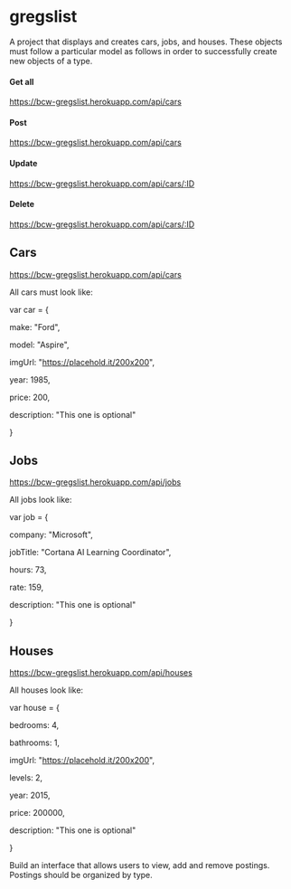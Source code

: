 # gregslist

A project that displays and creates cars, jobs, and houses.
These objects must follow a particular model as follows in order to successfully create new objects of a type.

#### Get all
https://bcw-gregslist.herokuapp.com/api/cars

#### Post
https://bcw-gregslist.herokuapp.com/api/cars

#### Update
https://bcw-gregslist.herokuapp.com/api/cars/:ID

#### Delete
https://bcw-gregslist.herokuapp.com/api/cars/:ID

## Cars

https://bcw-gregslist.herokuapp.com/api/cars

All cars must look like: 

var car = {

  make: "Ford",
  
  model: "Aspire",
  
  imgUrl: "https://placehold.it/200x200",
  
  year: 1985,
  
  price: 200,
  
  description: "This one is optional"

}

## Jobs

https://bcw-gregslist.herokuapp.com/api/jobs

All jobs look like:

var job = {

company: "Microsoft",

jobTitle: "Cortana AI Learning Coordinator",

hours: 73,

rate: 159,

description: "This one is optional"

}

## Houses

https://bcw-gregslist.herokuapp.com/api/houses

All houses look like:

var house = {

bedrooms: 4,

bathrooms: 1,

imgUrl: "https://placehold.it/200x200",

levels: 2,

year: 2015,

price: 200000,

description: "This one is optional"

}

Build an interface that allows users to view, add and remove postings. Postings should be organized by type.
